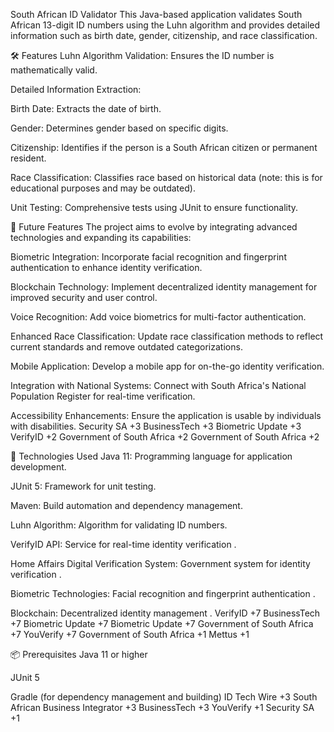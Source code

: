  South African ID Validator
This Java-based application validates South African 13-digit ID numbers using the Luhn algorithm and provides detailed information such as birth date, gender, citizenship, and race classification.​

🛠️ Features
Luhn Algorithm Validation: Ensures the ID number is mathematically valid.

Detailed Information Extraction:

Birth Date: Extracts the date of birth.

Gender: Determines gender based on specific digits.

Citizenship: Identifies if the person is a South African citizen or permanent resident.

Race Classification: Classifies race based on historical data (note: this is for educational purposes and may be outdated).

Unit Testing: Comprehensive tests using JUnit to ensure functionality.​

🔮 Future Features
The project aims to evolve by integrating advanced technologies and expanding its capabilities:​

Biometric Integration: Incorporate facial recognition and fingerprint authentication to enhance identity verification.

Blockchain Technology: Implement decentralized identity management for improved security and user control.

Voice Recognition: Add voice biometrics for multi-factor authentication.

Enhanced Race Classification: Update race classification methods to reflect current standards and remove outdated categorizations.

Mobile Application: Develop a mobile app for on-the-go identity verification.

Integration with National Systems: Connect with South Africa's National Population Register for real-time verification.

Accessibility Enhancements: Ensure the application is usable by individuals with disabilities.​
Security SA
+3
BusinessTech
+3
Biometric Update
+3
VerifyID
+2
Government of South Africa
+2
Government of South Africa
+2

🧰 Technologies Used
Java 11: Programming language for application development.

JUnit 5: Framework for unit testing.

Maven: Build automation and dependency management.

Luhn Algorithm: Algorithm for validating ID numbers.

VerifyID API: Service for real-time identity verification .

Home Affairs Digital Verification System: Government system for identity verification .

Biometric Technologies: Facial recognition and fingerprint authentication .

Blockchain: Decentralized identity management .​
VerifyID
+7
BusinessTech
+7
Biometric Update
+7
Biometric Update
+7
Government of South Africa
+7
YouVerify
+7
Government of South Africa
+1
Mettus
+1

📦 Prerequisites
Java 11 or higher

JUnit 5

Gradle (for dependency management and building)​
ID Tech Wire
+3
South African Business Integrator
+3
BusinessTech
+3
YouVerify
+1
Security SA
+1

